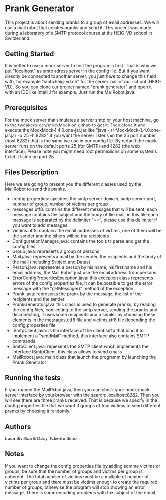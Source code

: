 # Prank Generator

This project is about sending pranks to a group of email addresses. We will use a mail robot that creates pranks and send it.
This project was made during a laboratory of a SMTP protocol course at the HEIG-VD school in Switzerland.

## Getting Started

It is better to use a mock server to test the programm first. That is why we put "localhost" as smtp adress server in the config file. But if you want directly be connected to another server, you just have to change this field with, for example "smtp.heig-vd.ch" for the server mail of our school (HEIG-VD).
So you can clone our project named "prank generator" and open it with an IDE like IntelliJ for example. Just run the MailRobot.java.

## Prerequisites

For the mock server that simulates a server smtp on your host machine, go to the tweakers-dev/mockMock on github to get it. Then clone it and execute the MockMock-1.4.0.one-jar.jar like "java -jar MockMock-1.4.0.one-jar.jar -p 25 -h 8282" if you want the server listens on the 25 port number (host 8282) that is the same we use in our config file. By default the mock server runs on the default ports 25 (for SMTP) and 8282 (the web interface). Please note you might need root permissions on some systems to let it listen on port 25.

## Files Description
Here we are going to present you the different classes used by the MailRobot to send the pranks.

- config.properties: specifies the smtp server domain, smtp server port, number of group, number of victims per group
- messages.utf8: contains the different messages that will be sent, each message contains the subject and the body of the mail, in this file each message is separated by the delimiter "==", please use this delimiter if you want to add messages
- victims.utf8: contains the email addresses of victims, one of them will be the sender and the others will be the recipients
- ConfigurationManager.java: contains the tools to parse and get the config files
- Group.java: represents a group of persons
- Mail.java: represents a mail by the sender, the recipients and the body of the mail (including Subject and Datas)
- Person.java: represents a person by his name, his first name and his email address, the Mail Robot just use the email address from persons
- ErrorConfigPropertiesException.java: this exception class represents errors of the config.properties file, it can be possible to get the error message with the "getMessage()" method of the exception
- Prank.java: represents the prank by the message, the list of the recipients and the sender
- PrankGenerator.java: this class is used to generate pranks, by reading the config files, connecting to the smtp server, sending the pranks and disconecting, it uses some recipients and a sender by choosing these elements in the messages.utf8 file and victims.utf8 file depending the config.properties file
- ISmtpClient.java: is the interface of the client smtp that bind it to implement a "sendMail" method, this interface also contains SMTP commands
- SmtpClient.java: represents the SMTP client which implements the interface ISmtpClient, this class allows to send emails
- MailRobot.java: main class that launch the programm by launching the Prank Generator

## Running the tests
If you runned the MailRobot.java, then you can check your mock mock server interface by your browser with the search: localhost:8282.
Then you will see there are three pranks received. That is because we specify in the config.properties file that we want 3 groups of four victims to send different pranks by choosing it randomly.

## Authors
Luca Sivillica & Dany Tchente Simo

## Notes
If you want to change the config.properties file by adding somme victims or groups, be sure that the number of groups and victims per group is coherent. The total number of victims must be a multiple of number of victims per group and there must be victims enough to create the required number of groups, otherwise the program will stop showing an error message.
There is some encoding problems with the subject of the email.
